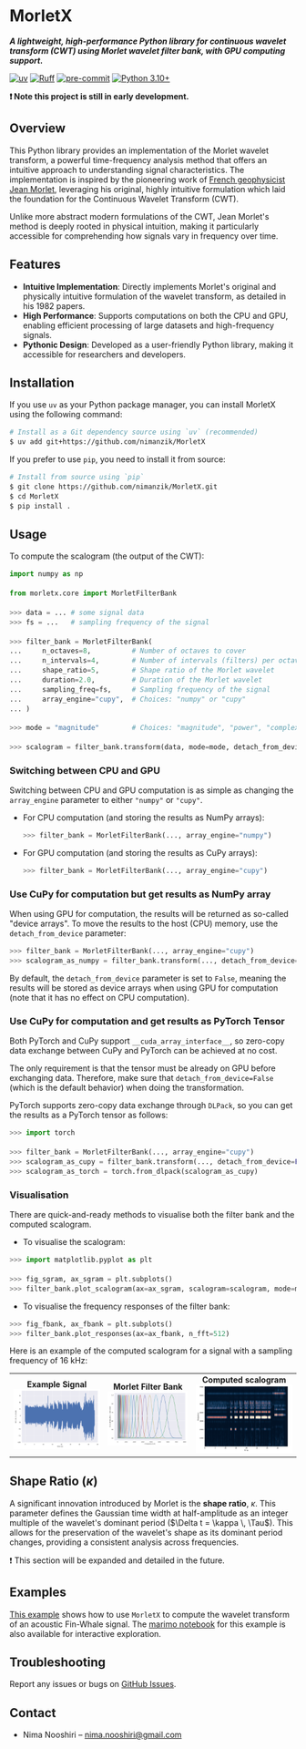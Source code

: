 # MorletX

***A lightweight, high-performance Python library for continuous wavelet transform (CWT) using Morlet wavelet filter bank, with GPU computing support.***

[![uv](https://img.shields.io/endpoint?url=https://raw.githubusercontent.com/astral-sh/uv/main/assets/badge/v0.json)](https://github.com/astral-sh/uv)
[![Ruff](https://img.shields.io/endpoint?url=https://raw.githubusercontent.com/astral-sh/ruff/main/assets/badge/v2.json)](https://github.com/astral-sh/ruff)
[![pre-commit](https://img.shields.io/badge/pre--commit-enabled-brightgreen?logo=pre-commit&logoColor=white)](https://pre-commit.com/)
[![Python 3.10+](https://img.shields.io/badge/Python-3.12+-blue.svg)](https://python.org/)

**❗ Note this project is still in early development.**

## Overview

This Python library provides an implementation of the Morlet wavelet transform, a powerful time-frequency analysis method that offers an intuitive approach to understanding signal characteristics. The implementation is inspired by the pioneering work of [French geophysicist Jean Morlet](https://en.wikipedia.org/wiki/Jean_Morlet), leveraging his original, highly intuitive formulation which laid the foundation for the Continuous Wavelet Transform (CWT).

Unlike more abstract modern formulations of the CWT, Jean Morlet's method is deeply rooted in physical intuition, making it particularly accessible for comprehending how signals vary in frequency over time.

## Features

- **Intuitive Implementation**: Directly implements Morlet's original and physically intuitive formulation of the wavelet transform, as detailed in his 1982 papers.
- **High Performance**: Supports computations on both the CPU and GPU, enabling efficient processing of large datasets and high-frequency signals.
- **Pythonic Design**: Developed as a user-friendly Python library, making it accessible for researchers and developers.

## Installation

If you use `uv` as your Python package manager, you can install MorletX using the following command:

```bash
# Install as a Git dependency source using `uv` (recommended)
$ uv add git+https://github.com/nimanzik/MorletX
```

If you prefer to use `pip`, you need to install it from source:

```bash
# Install from source using `pip`
$ git clone https://github.com/nimanzik/MorletX.git
$ cd MorletX
$ pip install .
```

## Usage

To compute the scalogram (the output of the CWT):

```python
import numpy as np

from morletx.core import MorletFilterBank

>>> data = ... # some signal data
>>> fs = ...   # sampling frequency of the signal

>>> filter_bank = MorletFilterBank(
...     n_octaves=8,          # Number of octaves to cover
...     n_intervals=4,        # Number of intervals (filters) per octave
...     shape_ratio=5,        # Shape ratio of the Morlet wavelet
...     duration=2.0,         # Duration of the Morlet wavelet
...     sampling_freq=fs,     # Sampling frequency of the signal
...     array_engine="cupy",  # Choices: "numpy" or "cupy"
... )

>>> mode = "magnitude"        # Choices: "magnitude", "power", "complex"

>>> scalogram = filter_bank.transform(data, mode=mode, detach_from_device=True)
```

### Switching between CPU and GPU

Switching between CPU and GPU computation is as simple as changing the `array_engine` parameter to either `"numpy"` or `"cupy"`.

- For CPU computation (and storing the results as NumPy arrays):

    ```python
    >>> filter_bank = MorletFilterBank(..., array_engine="numpy")
    ```

- For GPU computation (and storing the results as CuPy arrays):

    ```python
    >>> filter_bank = MorletFilterBank(..., array_engine="cupy")
    ```

### Use CuPy for computation but get results as NumPy array

When using GPU for computation, the results will be returned as so-called "device arrays". To move the results to the host (CPU) memory, use the `detach_from_device` parameter:

```python
>>> filter_bank = MorletFilterBank(..., array_engine="cupy")
>>> scalogram_as_numpy = filter_bank.transform(..., detach_from_device=True)
```

By default, the `detach_from_device` parameter is set to `False`, meaning the results will be stored as device arrays when using GPU for computation (note that it has no effect on CPU computation).

### Use CuPy for computation and get results as PyTorch Tensor

Both PyTorch and CuPy support `__cuda_array_interface__`, so zero-copy data exchange between CuPy and PyTorch can be achieved at no cost.

The only requirement is that the tensor must be already on GPU before exchanging data. Therefore, make sure that `detach_from_device=False` (which is the default behavior) when doing the transformation.

PyTorch supports zero-copy data exchange through `DLPack`, so you can get the results as a PyTorch tensor as follows:

```python
>>> import torch

>>> filter_bank = MorletFilterBank(..., array_engine="cupy")
>>> scalogram_as_cupy = filter_bank.transform(..., detach_from_device=False)
>>> scalogram_as_torch = torch.from_dlpack(scalogram_as_cupy)
```

### Visualisation

There are quick-and-ready methods to visualise both the filter bank and the computed scalogram.

- To visualise the scalogram:

```python
>>> import matplotlib.pyplot as plt

>>> fig_sgram, ax_sgram = plt.subplots()
>>> filter_bank.plot_scalogram(ax=ax_sgram, scalogram=scalogram, mode=mode)
```

- To visualise the frequency responses of the filter bank:

```python
>>> fig_fbank, ax_fbank = plt.subplots()
>>> filter_bank.plot_responses(ax=ax_fbank, n_fft=512)
```

Here is an example of the computed scalogram for a signal with a sampling frequency of 16 kHz:

<div align="center">
<table>
<tr>
<td align="center">
<strong>Example Signal</strong><br>
<img src="assets/images/01_example_signal.png" alt="Example Signal" width="100%">
</td>
<td align="center">
<strong>Morlet Filter Bank</strong><br>
<img src="assets/images/02_filter_bank.png" alt="Morlet Filter Bank" width="100%">
</td>
<td align="center">
<strong>Computed scalogram</strong><br>
<img src="assets/images/03_scalogram.png" alt="Computed scalogram" width="100%">
</td>
</tr>
</table>
</div>

## Shape Ratio ($\kappa$)

A significant innovation introduced by Morlet is the **shape ratio**, $\kappa$. This parameter defines the Gaussian time width at half-amplitude as an integer multiple of the wavelet's dominant period ($\Delta t = \kappa \, \Tau$). This allows for the preservation of the wavelet's shape as its dominant period changes, providing a consistent analysis across frequencies.

❗ This section will be expanded and detailed in the future.

## Examples

<!-- markdownlint-disable-next-line MD033 -->
<a href="assets/htmls/basic_example.html" target="_blank">This example</a> shows how to use `MorletX` to compute the wavelet transform of an acoustic Fin-Whale signal. The [marimo notebook](examples/marimo_notebooks/basic_example.py) for this example is also available for interactive exploration.

## Troubleshooting

Report any issues or bugs on [GitHub Issues](https://github.com/nimanzik/MorletX/issues).

## Contact

- Nima Nooshiri – [nima.nooshiri@gmail.com](mailto:nima.nooshiri@gmail.com)
